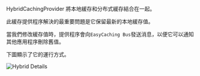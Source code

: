 HybridCachingProvider 將本地緩存和分布式緩存結合在一起。

此緩存提供程序解決的最重要問題是它保留最新的本地緩存值。

當我們修改緩存值時，提供程序會向`EasyCaching Bus`發送消息，以便它可以通知其他應用程序刪除舊值。

下圖顯示了它的運行方式。

![Hybrid Details](/content/projects/easycaching/assets/hybrid_details.png)